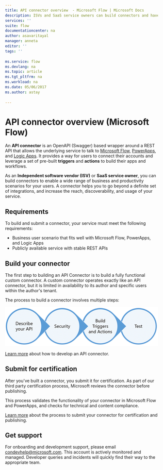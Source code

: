 ```yaml
---
title: API connector overview  - Microsoft Flow | Microsoft Docs
description: ISVs and SaaS service owners can build connectors and have them certified by Microsoft.
services: ''
suite: flow
documentationcenter: na
author: asavaritayal
manager: anneta
editor: ''
tags: ''

ms.service: flow
ms.devlang: na
ms.topic: article
ms.tgt_pltfrm: na
ms.workload: na
ms.date: 05/06/2017
ms.author: astay

---
```

# API connector overview (Microsoft Flow)
An **API connector** is an OpenAPI (Swagger) based wrapper around a REST API that allows the underlying service to talk to [Microsoft Flow](https://flow.microsoft.com), [PowerApps](https://powerapps.microsoft.com), and [Logic Apps](https://docs.microsoft.com/azure/logic-apps/). It provides a way for users to connect their accounts and leverage a set of pre-built **triggers** and **actions** to build their apps and workflows.

As an **Independent software vendor (ISV)** or **SaaS service owner**, you can build connectors to enable a wide range of business and productivity scenarios for your users. A connector helps you to go beyond a definite set of integrations, and increase the reach, discoverability, and usage of your service.

## Requirements
To build and submit a connector, your service must meet the following requirements:

* Business user scenario that fits well with Microsoft Flow, PowerApps, and Logic Apps
* Publicly available service with stable REST APIs

## Build your connector
The first step to building an API Connector is to build a fully functional custom connector. A custom connector operates exactly like an API connector, but it is limited in availability to its author and specific users within the author's tenant.

The process to build a connector involves multiple steps:

![API connector authoring steps](./media/api-connectors-overview/authoring-steps.png)

[Learn more](api-connector-dev.md) about how to develop an API connector.

## Submit for certification
After you've built a connector, you submit it for certification. As part of our third party certification process, Microsoft reviews the connector before publishing.

This process validates the functionality of your connector in Microsoft Flow and PowerApps, and checks for technical and content compliance.

[Learn more](api-connector-submission.md) about the process to submit your connector for certification and publishing.

## Get support
For onboarding and development support, please email [condevhelp@microsoft.com](mailto:condevhelp@microsoft.com). This account is actively monitored and managed. Developer queries and incidents will quickly find their way to the appropriate team.


